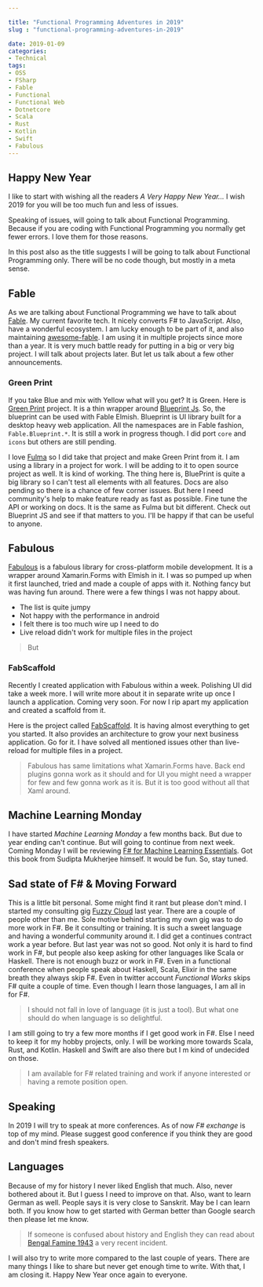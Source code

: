 ```yaml
---

title: "Functional Programming Adventures in 2019"
slug : "functional-programming-adventures-in-2019"

date: 2019-01-09
categories:
- Technical
tags:
- OSS
- FSharp
- Fable
- Functional
- Functional Web
- Dotnetcore
- Scala
- Rust
- Kotlin
- Swift
- Fabulous
---
```


## Happy New Year

I like to start with wishing all the readers *A Very Happy New Year...* I wish 2019 for you will be too much fun and less of issues.

Speaking of issues, will going to talk about Functional Programming. Because if you are coding with Functional Programming you normally get fewer errors. I love them for those reasons.

In this post also as the title suggests I will be going to talk about Functional Programming only. There will be no code though, but mostly in a meta sense.

## Fable


As we are talking about Functional Programming we have to talk about [Fable](https://fable.io/). My current favorite tech. It nicely converts F# to JavaScript. Also, have a wonderful ecosystem. I am lucky enough to be part of it, and also maintaining [awesome-fable](https://github.com/kunjee17/awesome-fable). I am using it in multiple projects since more than a year. It is very much battle ready for putting in a big or very big project. I will talk about projects later. But let us talk about a few other announcements.

### Green Print

If you take Blue and mix with Yellow what will you get? It is Green. Here is [Green Print](https://github.com/kunjee17/greenprint) project. It is a thin wrapper around [Blueprint Js](https://blueprintjs.com/). So, the blueprint can be used with Fable Elmish. Blueprint is UI library built for a desktop heavy web application. All the namespaces are in Fable fashion, `Fable.Blueprint.*`. It is still a work in progress though. I did port `core` and `icons` but others are still pending.

I love [Fulma](https://github.com/MangelMaxime/Fulma) so I did take that project and make Green Print from it. I am using a library in a project for work. I will be adding to it to open source project as well. It is kind of working. The thing here is, BluePrint is quite a big library so I can't test all elements with all features. Docs are also pending so there is a chance of few corner issues. But here I need community's help to make feature ready as fast as possible. Fine tune the API or working on docs. It is the same as Fulma but bit different. Check out Blueprint JS and see if that matters to you. I'll be happy if that can be useful to anyone.

## Fabulous

[Fabulous](https://fsprojects.github.io/Fabulous/) is a fabulous library for cross-platform mobile development. It is a wrapper around Xamarin.Forms with Elmish in it. I was so pumped up when it first launched, tried and made a couple of apps with it. Nothing fancy but was having fun around. There were a few things I was not happy about.

- The list is quite jumpy
- Not happy with the performance in android
- I felt there is too much wire up I need to do
- Live reload didn't work for multiple files in the project

> But

### FabScaffold

Recently I created application with Fabulous within a week. Polishing UI did take a week more. I will write more about it in separate write up once I launch a application. Coming very soon. For now I rip apart my application and created a scaffold from it.

Here is the project called [FabScaffold](https://github.com/kunjee17/FabScaffold). It is having almost everything to get you started. It also provides an architecture to grow your next business application. Go for it. I have solved all mentioned issues other than live-reload for multiple files in a project.

> Fabulous has same limitations what Xamarin.Forms have. Back end plugins gonna work as it should and for UI you might need a wrapper for few and few gonna work as it is. But it is too good without all that Xaml around.

## Machine Learning Monday

I have started *Machine Learning Monday* a few months back. But due to year ending can't continue. But will going to continue from next week. Coming Monday I will be reviewing [F# for Machine Learning Essentials](https://www.packtpub.com/big-data-and-business-intelligence/f-machine-learning). Got this book from Sudipta Mukherjee himself. It would be fun. So, stay tuned.

## Sad state of F# & Moving Forward

This is a little bit personal. Some might find it rant but please don't mind. I started my consulting gig [Fuzzy Cloud](https://fuzzycloud.in/) last year. There are a couple of people other than me. Sole motive behind starting my own gig was to do more work in F#. Be it consulting or training. It is such a sweet language and having a wonderful community around it. I did get a continues contract work a year before. But last year was not so good. Not only it is hard to find work in F#, but people also keep asking for other languages like Scala or Haskell. There is not enough buzz or work in F#. Even in a functional conference when people speak about Haskell, Scala, Elixir in the same breath they always skip F#. Even in twitter account *Functional Works* skips F# quite a couple of time. Even though I learn those languages, I am all in for F#.

> I should not fall in love of language (it is just a tool). But what one should do when language is so delightful.

I am still going to try a few more months if I get good work in F#. Else I need to keep it for my hobby projects, only. I will be working more towards Scala, Rust, and Kotlin. Haskell and Swift are also there but I m kind of undecided on those.

> I am available for F# related training and work if anyone interested or having a remote position open.


## Speaking

In 2019 I will try to speak at more conferences. As of now *F# exchange* is top of my mind. Please suggest good conference if you think they are good and don't mind fresh speakers.

## Languages
Because of my for history I never liked English that much. Also, never bothered about it. But I guess I need to improve on that. Also, want to learn German as well. People says it is very close to Sanskrit. May be I can learn both. If you know how to get started with German better than Google search then please let me know.

> If someone is confused about history and English they can read about [Bengal Famine 1943](https://en.wikipedia.org/wiki/Bengal_famine_of_1943) a very recent incident.

I will also try to write more compared to the last couple of years. There are many things I like to share but never get enough time to write. With that, I am closing it. Happy New Year once again to everyone.
